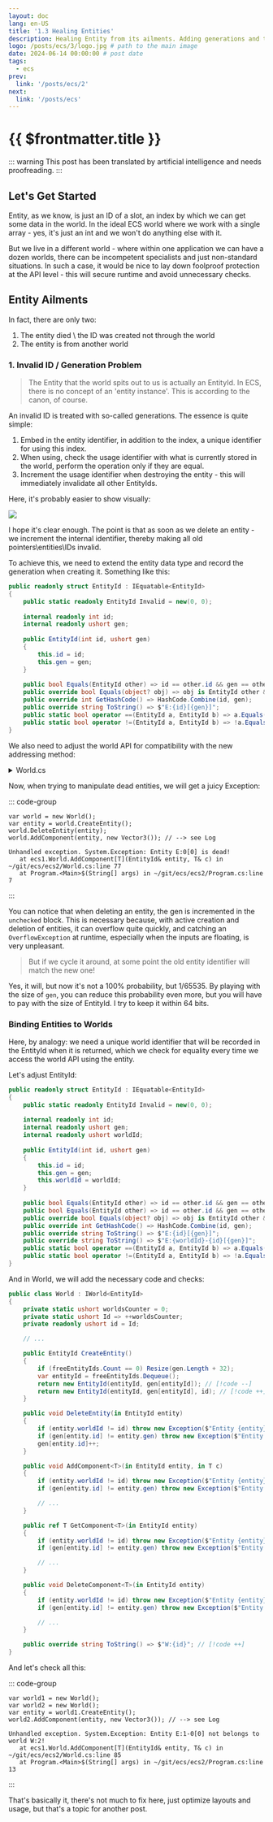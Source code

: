 ```yaml
---
layout: doc
lang: en-US
title: '1.3 Healing Entities'
description: Healing Entity from its ailments. Adding generations and tie it to a world.
logo: /posts/ecs/3/logo.jpg # path to the main image
date: 2024-06-14 00:00:00 # post date
tags:
  - ecs
prev:
  link: '/posts/ecs/2' 
next:
  link: '/posts/ecs'
---
```

# {{ $frontmatter.title }}

::: warning
This post has been translated by artificial intelligence and needs proofreading.
:::

## Let's Get Started

Entity, as we know, is just an ID of a slot, an index by which we can get some data in the world. In the ideal ECS world where we work with a single array - yes, it's just an int and we won't do anything else with it.

But we live in a different world - where within one application we can have a dozen worlds, there can be incompetent specialists and just non-standard situations. In such a case, it would be nice to lay down foolproof protection at the API level - this will secure runtime and avoid unnecessary checks.

## Entity Ailments

In fact, there are only two:
1. The entity died \ the ID was created not through the world
2. The entity is from another world

### 1. Invalid ID / Generation Problem

> The Entity that the world spits out to us is actually an EntityId. In ECS, there is no concept of an 'entity instance'.
> This is according to the canon, of course.

An invalid ID is treated with so-called generations. The essence is quite simple:
1. Embed in the entity identifier, in addition to the index, a unique identifier for using this index.
2. When using, check the usage identifier with what is currently stored in the world, perform the operation only if they are equal.
3. Increment the usage identifier when destroying the entity - this will immediately invalidate all other EntityIds.

Here, it's probably easier to show visually:

![](1.svg)

I hope it's clear enough. The point is that as soon as we delete an entity - we increment the internal identifier, thereby making all old pointers\entities\IDs invalid.

To achieve this, we need to extend the entity data type and record the generation when creating it.
Something like this:

```csharp
public readonly struct EntityId : IEquatable<EntityId>
{
    public static readonly EntityId Invalid = new(0, 0);
    
    internal readonly int id;
    internal readonly ushort gen;
    
    public EntityId(int id, ushort gen)
    {
        this.id = id;
        this.gen = gen;
    }
    
    public bool Equals(EntityId other) => id == other.id && gen == other.gen;
    public override bool Equals(object? obj) => obj is EntityId other && Equals(other);
    public override int GetHashCode() => HashCode.Combine(id, gen);
    public override string ToString() => $"E:{id}[{gen}]";
    public static bool operator ==(EntityId a, EntityId b) => a.Equals(b);
    public static bool operator !=(EntityId a, EntityId b) => !a.Equals(b);
}
```

We also need to adjust the world API for compatibility with the new addressing method:

<details>
    <summary>World.cs</summary>

> The full code can be found [here](https://github.com/blackbone/ecs/tree/main/ecs2)

```csharp

public class World : IWorld<EntityId>
{
    private bool[] isAlive;     // [!code --]
    private ushort[] gen;       // [!code ++]

    // ...

    public World(int entityCount = 256) => Resize(entityCount);

    private void Resize(in int size)
    {
        var initialSize = isAlive?.Length ?? 0; // [!code --]
        var initialSize = gen?.Length ?? 0;     // [!code ++]
        if (initialSize >= size) return;

        Array.Resize(ref isAlive, size);        // [!code --]
        Array.Resize(ref gen, size);            // [!code ++]

        // ...
    }

    // CRUD [C]reate :: world
    public EntityId CreateEntity()
    {
        if (freeEntityIds.Count == 0) Resize(isAlive.Length + 32);  // [!code --]
        var entity = freeEntityIds.Dequeue();                       // [!code --]
        isAlive[entity] = true;                                     // [!code --]
        return entity;                                              // [!code --]
        if (freeEntityIds.Count == 0) Resize(gen.Length + 32);      // [!code ++]
        var entityId = freeEntityIds.Dequeue();                     // [!code ++]
        return new EntityId(entityId, gen[entityId]);               // [!code ++]
    }

    // CRUD [D]elete :: world
    public void DeleteEntity(in EntityId entity)
    {
        isAlive[entity] = false;                                                            // [!code --]
        if (gen[entity.id] != entity.gen) throw new Exception($"Entity {entity} is dead!"); // [!code ++]
        unchecked                                                                           // [!code ++]
        {                                                                                   // [!code ++]
            gen[entity.id]++;                                                               // [!code ++]
        }                                                                                   // [!code ++]
    }

    // CRUD [C]reate :: entity
    public void AddComponent<T>(in int entityId, in T c)                                    // [!code --]
    public void AddComponent<T>(in EntityId entity, in T c)                                 // [!code ++]
    {
        if (gen[entity.id] != entity.gen) throw new Exception($"Entity {entity} is dead!"); // [!code ++]
        
        // ...
    }

    // CRUD [R]ead/[U]pdate :: entity
    public ref T GetComponent<T>(in int entityId)                                           // [!code --]
    public ref T GetComponent<T>(in EntityId entity)                                        // [!code ++]
    {
        if (gen[entity.id] != entity.gen) throw new Exception($"Entity {entity} is dead!"); // [!code ++]
        
        // ...
    }

    // CRUD [D]elete :: entity
    public void DeleteComponent<T>(in int entityId)                                         // [!code --]
    public void DeleteComponent<T>(in EntityId entity)                                      // [!code ++]
    {
        if (gen[entity.id] != entity.gen) throw new Exception($"Entity {entity} is dead!"); // [!code ++]
        
        // ...
    }
}

```

</details>

Now, when trying to manipulate dead entities, we will get a juicy Exception:

::: code-group

```csharp{4} [Program.cs]
var world = new World();
var entity = world.CreateEntity();
world.DeleteEntity(entity);
world.AddComponent(entity, new Vector3()); // --> see Log
```

```log [Log]
Unhandled exception. System.Exception: Entity E:0[0] is dead!
   at ecs1.World.AddComponent[T](EntityId& entity, T& c) in ~/git/ecs/ecs2/World.cs:line 77
   at Program.<Main>$(String[] args) in ~/git/ecs/ecs2/Program.cs:line 7
```

:::

You can notice that when deleting an entity, the gen is incremented in the `unchecked` block.
This is necessary because, with active creation and deletion of entities, it can overflow quite quickly, and catching an `OverflowException` at runtime, especially when the inputs are floating, is very unpleasant.

> But if we cycle it around, at some point the old entity identifier will match the new one!

Yes, it will, but now it's not a 100% probability, but 1/65535. By playing with the size of `gen`, you can reduce this probability even more, but you will have to pay with the size of EntityId. I try to keep it within 64 bits.

### Binding Entities to Worlds

Here, by analogy: we need a unique world identifier that will be recorded in the EntityId when it is returned, which we check for equality every time we access the world API using the entity.

Let's adjust EntityId:

```csharp
public readonly struct EntityId : IEquatable<EntityId>
{
    public static readonly EntityId Invalid = new(0, 0);
    
    internal readonly int id;
    internal readonly ushort gen;
    internal readonly ushort worldId;                                                                       // [!code ++]
    
    public EntityId(int id, ushort gen)
    {
        this.id = id;
        this.gen = gen;
        this.worldId = worldId;                                                                             // [!code ++]
    }
    
    public bool Equals(EntityId other) => id == other.id && gen == other.gen;                               // [!code --]
    public bool Equals(EntityId other) => id == other.id && gen == other.gen && worldId == other.worldId;   // [!code ++]
    public override bool Equals(object? obj) => obj is EntityId other && Equals(other);
    public override int GetHashCode() => HashCode.Combine(id, gen);
    public override string ToString() => $"E:{id}[{gen}]";                                                  // [!code --]
    public override string ToString() => $"E:{worldId}-{id}[{gen}]";                                        // [!code ++]
    public static bool operator ==(EntityId a, EntityId b) => a.Equals(b);
    public static bool operator !=(EntityId a, EntityId b) => !a.Equals(b);
}
```

And in World, we will add the necessary code and checks:

```csharp
public class World : IWorld<EntityId>
{
    private static ushort worldsCounter = 0;
    private static ushort Id => ++worldsCounter;
    private readonly ushort id = Id;

    // ...

    public EntityId CreateEntity()
    {
        if (freeEntityIds.Count == 0) Resize(gen.Length + 32);
        var entityId = freeEntityIds.Dequeue();
        return new EntityId(entityId, gen[entityId]); // [!code --]
        return new EntityId(entityId, gen[entityId], id); // [!code ++]
    }

    public void DeleteEntity(in EntityId entity)
    {
        if (entity.worldId != id) throw new Exception($"Entity {entity} not belongs to world {this}!"); // [!code ++]
        if (gen[entity.id] != entity.gen) throw new Exception($"Entity {entity} is dead!");
        gen[entity.id]++;
    }

    public void AddComponent<T>(in EntityId entity, in T c)
    {
        if (entity.worldId != id) throw new Exception($"Entity {entity} not belongs to world {this}!"); // [!code ++]
        if (gen[entity.id] != entity.gen) throw new Exception($"Entity {entity} is dead!");

        // ...
    }

    public ref T GetComponent<T>(in EntityId entity)
    {
        if (entity.worldId != id) throw new Exception($"Entity {entity} not belongs to world {this}!"); // [!code ++]
        if (gen[entity.id] != entity.gen) throw new Exception($"Entity {entity} is dead!");

        // ...
    }

    public void DeleteComponent<T>(in EntityId entity)
    {
        if (entity.worldId != id) throw new Exception($"Entity {entity} not belongs to world {this}!"); // [!code ++]
        if (gen[entity.id] != entity.gen) throw new Exception($"Entity {entity} is dead!");

        // ...
    }

    public override string ToString() => $"W:{id}"; // [!code ++]
}
```

And let's check all this:

::: code-group

```csharp{4} [Program.cs]
var world1 = new World();
var world2 = new World();
var entity = world1.CreateEntity();
world2.AddComponent(entity, new Vector3()); // --> see Log
```

```log [Log]
Unhandled exception. System.Exception: Entity E:1-0[0] not belongs to world W:2!
   at ecs1.World.AddComponent[T](EntityId& entity, T& c) in ~/git/ecs/ecs2/World.cs:line 85
   at Program.<Main>$(String[] args) in ~/git/ecs/ecs2/Program.cs:line 13
```

:::

That's basically it, there's not much to fix here, just optimize layouts and usage, but that's a topic for another post.
